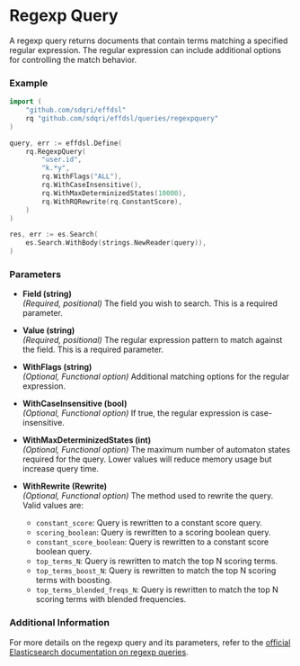 # Regexp Query

A regexp query returns documents that contain terms matching a specified regular expression. The regular expression can include additional options for controlling the match behavior.

### Example

```go
import (
	"github.com/sdqri/effdsl"
	rq "github.com/sdqri/effdsl/queries/regexpquery"
)

query, err := effdsl.Define(
    rq.RegexpQuery(
        "user.id",
        "k.*y",
        rq.WithFlags("ALL"),
        rq.WithCaseInsensitive(),
        rq.WithMaxDeterminizedStates(10000),
        rq.WithRQRewrite(rq.ConstantScore),
    )
)

res, err := es.Search(
    es.Search.WithBody(strings.NewReader(query)),
)
```

### Parameters

*   **Field (string)**  
    _(Required, positional)_ The field you wish to search. This is a required parameter.

*   **Value (string)**  
    _(Required, positional)_ The regular expression pattern to match against the field. This is a required parameter.

*   **WithFlags (string)**  
    _(Optional, Functional option)_ Additional matching options for the regular expression.

*   **WithCaseInsensitive (bool)**  
    _(Optional, Functional option)_ If true, the regular expression is case-insensitive.

*   **WithMaxDeterminizedStates (int)**  
    _(Optional, Functional option)_ The maximum number of automaton states required for the query. Lower values will reduce memory usage but increase query time.

*   **WithRewrite (Rewrite)**  
    _(Optional, Functional option)_ The method used to rewrite the query. Valid values are:
    *   `constant_score`: Query is rewritten to a constant score query.
    *   `scoring_boolean`: Query is rewritten to a scoring boolean query.
    *   `constant_score_boolean`: Query is rewritten to a constant score boolean query.
    *   `top_terms_N`: Query is rewritten to match the top N scoring terms.
    *   `top_terms_boost_N`: Query is rewritten to match the top N scoring terms with boosting.
    *   `top_terms_blended_freqs_N`: Query is rewritten to match the top N scoring terms with blended frequencies.

### Additional Information

For more details on the regexp query and its parameters, refer to the [official Elasticsearch documentation on regexp queries](https://www.elastic.co/guide/en/elasticsearch/reference/current/query-dsl-regexp-query.html).

